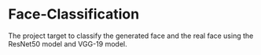# Face-Classification
The project target to classify the generated face and the real face using the ResNet50 model and VGG-19 model.
